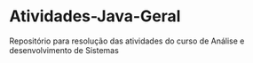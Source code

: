 # Atividades-Java-Geral
Repositório para resolução das atividades do curso de Análise e desenvolvimento de Sistemas
